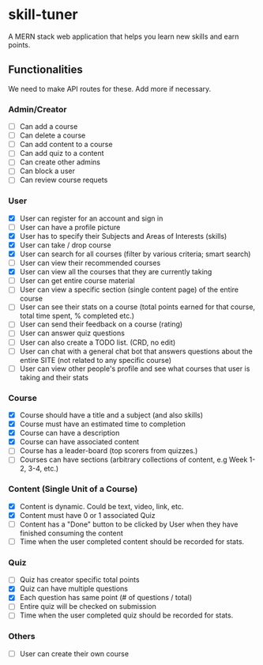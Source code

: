 # skill-tuner

A MERN stack web application that helps you learn new skills and earn points.

## Functionalities

We need to make API routes for these. Add more if necessary.

### Admin/Creator

- [ ] Can add a course
- [ ] Can delete a course
- [ ] Can add content to a course
- [ ] Can add quiz to a content
- [ ] Can create other admins
- [ ] Can block a user
- [ ] Can review course requets

### User

- [x] User can register for an account and sign in
- [ ] User can have a profile picture
- [x] User has to specify their Subjects and Areas of Interests (skills)
- [x] User can take / drop course
- [x] User can search for all courses (filter by various criteria; smart search)
- [ ] User can view their recommended courses
- [x] User can view all the courses that they are currently taking
- [ ] User can get entire course material
- [ ] User can view a specific section (single content page) of the entire course
- [ ] User can see their stats on a course (total points earned for that course, total time spent, % completed etc.)
- [ ] User can send their feedback on a course (rating)
- [ ] User can answer quiz questions
- [ ] User can also create a TODO list. (CRD, no edit)
- [ ] User can chat with a general chat bot that answers questions about the entire SITE (not related to any specific course)
- [ ] User can view other people's profile and see what courses that user is taking and their stats

### Course

- [x] Course should have a title and a subject (and also skills)
- [x] Course must have an estimated time to completion
- [x] Course can have a description
- [x] Course can have associated content
- [ ] Course has a leader-board (top scorers from quizzes.)
- [ ] Courses can have sections (arbitrary collections of content, e.g Week 1-2, 3-4, etc.)

### Content (Single Unit of a Course)

- [x] Content is dynamic. Could be text, video, link, etc.
- [x] Content must have 0 or 1 associated Quiz
- [ ] Content has a "Done" button to be clicked by User when they have finished
      consuming the content
- [ ] Time when the user completed content should be recorded for stats.

### Quiz

- [ ] Quiz has creator specific total points
- [x] Quiz can have multiple questions
- [x] Each question has same point (# of questions / total)
- [ ] Entire quiz will be checked on submission
- [ ] Time when the user completed quiz should be recorded for stats.

### Others

- [ ] User can create their own course
